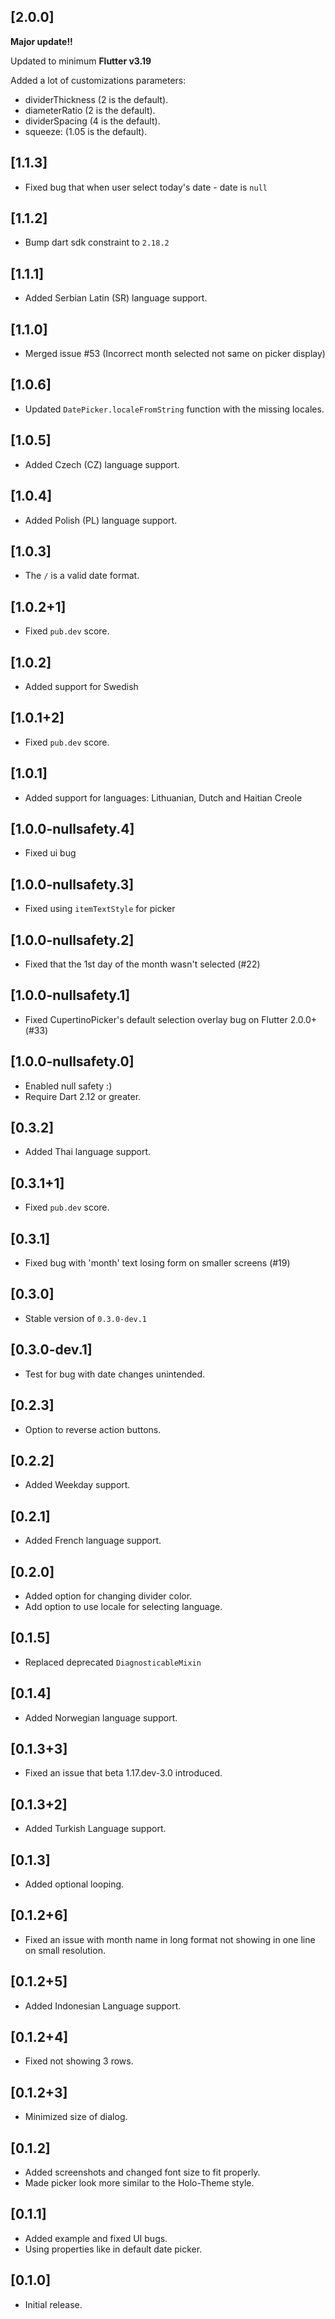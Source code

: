 ## [2.0.0]
**Major update!!**

Updated to minimum **Flutter v3.19**

Added a lot of customizations parameters:
  - dividerThickness (2 is the default).
  - diameterRatio (2 is the default).
  - dividerSpacing (4 is the default).
  - squeeze: (1.05 is the default).

## [1.1.3]
* Fixed bug that when user select today's date - date is `null`

## [1.1.2]
* Bump dart sdk constraint to `2.18.2`

## [1.1.1]
* Added Serbian Latin (SR) language support.

## [1.1.0]
* Merged issue #53 (Incorrect month selected not same on picker display)

## [1.0.6]
* Updated `DatePicker.localeFromString` function with the missing locales.

## [1.0.5]
* Added Czech (CZ) language support.

## [1.0.4]
* Added Polish (PL) language support.

## [1.0.3]
* The `/` is a valid date format.

## [1.0.2+1]
* Fixed `pub.dev` score.

## [1.0.2]
* Added support for Swedish

## [1.0.1+2]
* Fixed `pub.dev` score.

## [1.0.1]
* Added support for languages: Lithuanian, Dutch and Haitian Creole

## [1.0.0-nullsafety.4]
* Fixed ui bug

## [1.0.0-nullsafety.3]
* Fixed using `itemTextStyle` for picker

## [1.0.0-nullsafety.2]

* Fixed that the 1st day of the month wasn't selected (#22)

## [1.0.0-nullsafety.1]

* Fixed CupertinoPicker's default selection overlay bug on Flutter 2.0.0+ (#33)

## [1.0.0-nullsafety.0]

* Enabled null safety :)
* Require Dart 2.12 or greater.

## [0.3.2]
* Added Thai language support.

## [0.3.1+1]
* Fixed `pub.dev` score. 

## [0.3.1]
* Fixed bug with 'month' text losing form on smaller screens (#19) 

## [0.3.0]
* Stable version of `0.3.0-dev.1` 

## [0.3.0-dev.1]
* Test for bug with date changes unintended.

## [0.2.3]
* Option to reverse action buttons.

## [0.2.2]
* Added Weekday support.

## [0.2.1]
* Added French language support.

## [0.2.0]
* Added option for changing divider color.
* Add option to use locale for selecting language.

## [0.1.5]
* Replaced deprecated `DiagnosticableMixin`

## [0.1.4]
* Added Norwegian language support.

## [0.1.3+3]
* Fixed an issue that beta 1.17.dev-3.0 introduced.

## [0.1.3+2]
* Added Turkish Language support.

## [0.1.3]
* Added optional looping.

## [0.1.2+6]
* Fixed an issue with month name in long format not showing in one line on small resolution.

## [0.1.2+5]
* Added Indonesian Language support.

## [0.1.2+4]
* Fixed not showing 3 rows.

## [0.1.2+3]
* Minimized size of dialog.

## [0.1.2]

* Added screenshots and changed font size to fit properly.
* Made picker look more similar to the Holo-Theme style.

## [0.1.1]

* Added example and fixed UI bugs.
* Using properties like in default date picker.

## [0.1.0]

* Initial release.
